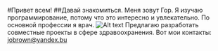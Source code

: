 #Привет всем!
##Давай знакомиться.
Mеня зовут Гор. Я изучаю программирование, потому что это интересно и увлекательно. По основной профессии я врач.
![Alt text](../shutterstock_553640071.jpg)
Предлагаю разработать совместные проекты в сфере здравоохранения. 
Вот мои контакты: jobrown@yandex.bu